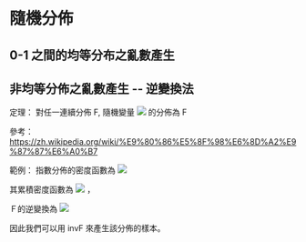 # 隨機分佈

## 0-1 之間的均等分布之亂數產生



## 


## 非均等分佈之亂數產生 -- 逆變換法

定理： 對任一連續分佈 F, 隨機變量 <img src="https://latex.codecogs.com/gif.latex?X%20%3D%20F%5E%7B-1%7D(U)"/> 的分佈為 F

參考： https://zh.wikipedia.org/wiki/%E9%80%86%E5%8F%98%E6%8D%A2%E9%87%87%E6%A0%B7

範例： 指數分佈的密度函數為 <img src="https://latex.codecogs.com/gif.latex?f(x)%20%3D%20%5Clambda%20e%5E%7B-lambda%20x%7D"/> 

其累積密度函數為 <img src="https://latex.codecogs.com/gif.latex?F(x)%20%3D%201-e%5E%7B-%5Clambda%7D%20x"/> ， 

Ｆ的逆變換為 <img src="https://latex.codecogs.com/gif.latex?invF%20%3D%20-1%2F%7B%5Clambda%7D%20log(1-U)"/>

因此我們可以用 invF 來產生該分佈的樣本。

